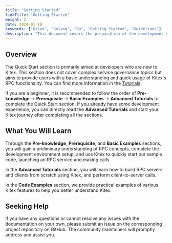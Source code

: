 ```yaml
---
title: "Getting Started"
linkTitle: "Getting Started"
weight: 2
date: 2024-01-18
keywords: ["Kitex", "Golang", "Go", "Getting Started", "Guidelines"]
description: "This document covers the preparation of the development environment, quick start and basic tutorials of Kitex."
---
```


## Overview

The Quick Start section is primarily aimed at developers who are new to Kitex. This section does not cover complex service governance topics but aims to provide users with a basic understanding and quick usage of Kitex's RPC functionality. You can find more information in the [Tutorials](/docs/kitex/tutorials/).

If you are a beginner, it is recommended to follow the order of **Pre-knowledge** -> **Prerequisite** -> **Basic Examples** -> **Advanced Tutorials** to complete the Quick Start section. If you already have some development experience, you can directly read the **Advanced Tutorials** and start your Kitex journey after completing all the sections.

## What You Will Learn

Through the **Pre-knowledge**, **Prerequisite**, and **Basic Examples** sections, you will gain a preliminary understanding of RPC concepts, complete the development environment setup, and use Kitex to quickly start our sample code, launching an RPC service and making calls.

In the **Advanced Tutorials** section, you will learn how to build RPC servers and clients from scratch using Kitex, and perform client-to-server calls.

In the **Code Examples** section, we provide practical examples of various Kitex features to help you better understand Kitex.

## Seeking Help

If you have any questions or cannot resolve any issues with the documentation on your own, please submit an issue on the corresponding project repository on GitHub. The community maintainers will promptly address and assist you.
